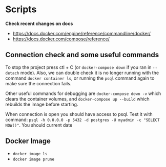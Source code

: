 # Scripts

**Check recent changes on docs**

- https://docs.docker.com/engine/reference/commandline/docker/
- https://docs.docker.com/compose/reference/

## Connection check and some useful commands

To stop the project press ctl + C (or `docker-compose down` if you ran in `--detach` mode). Also, we can double check it is no longer running with the command `docker container ls`, or running the `psql` command again to make sure the connection fails.

Other useful commands for debugging are `docker-compose down -v` which clears the container volumes, and `docker-compose up --build` which rebuilds the image before starting.

When connection is open you should have access to psql. Test it with command: `psql -h 0.0.0.0 -p 5432 -d postgres -U myadmin -c "SELECT NOW()"`. You should current date

## Docker Image

- `docker image ls`
- `docker image prune`
